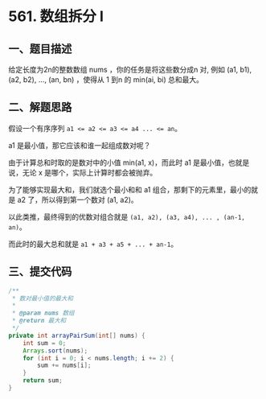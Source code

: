 # 561. 数组拆分 I

## 一、题目描述

给定长度为2n的整数数组 nums ，你的任务是将这些数分成n 对, 例如 (a1, b1), (a2, b2), ..., (an, bn) ，使得从 1 到n 的 min(ai, bi) 总和最大。

## 二、解题思路

假设一个有序序列 `a1 <= a2 <= a3 <= a4 ... <= an`。

a1 是最小值，那它应该和谁一起组成数对呢？

由于计算总和时取的是数对中的小值 min(a1, x)，而此时 a1 是最小值，也就是说，无论 x 是哪个，实际上计算时都会被抛弃。

为了能够实现最大和，我们就选个最小和和 a1 组合，那剩下的元素里，最小的就是 a2 了，所以得到第一个数对 (a1, a2)。

以此类推，最终得到的优数对组合就是 `(a1, a2), (a3, a4), ... , (an-1, an)`。

而此时的最大总和就是 `a1 + a3 + a5 + ... + an-1`。

## 三、提交代码

```java
/**
 * 数对最小值的最大和
 *
 * @param nums 数组
 * @return 最大和
 */
private int arrayPairSum(int[] nums) {
    int sum = 0;
    Arrays.sort(nums);
    for (int i = 0; i < nums.length; i += 2) {
        sum += nums[i];
    }
    return sum;
}
```